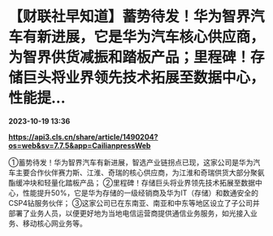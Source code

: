 # 【财联社早知道】蓄势待发！华为智界汽车有新进展，它是华为汽车核心供应商，为智界供货减振和踏板产品；里程碑！存储巨头将业界领先技术拓展至数据中心，性能提...

**2023-10-19 13:36**

**https://api3.cls.cn/share/article/1490204?os=web&sv=7.7.5&app=CailianpressWeb**

①蓄势待发！华为智界汽车有新进展，智选产业链拐点已现，这家公司是华为汽车主要合作伙伴赛力斯、江淮、奇瑞的核心供应商，为江淮和奇瑞供货大部分聚氨酯缓冲块和轻量化踏板产品； ②里程碑！存储巨头将业界领先技术拓展至数据中心，性能提升50%，它是华为存储的一级经销商及华为IT（存储）和数通安全的CSP4钻服务伙伴； ③这家公司已在东南亚、南亚和中东等地区设立了子公司并部署了业务人员，以便更好地为当地电信运营商提供通信业务服务，如光接入业务、移动核心网业务等。